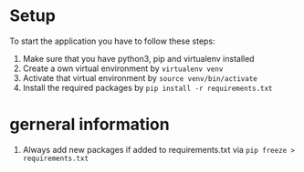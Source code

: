 # Setup
To start the application you have to follow these steps:
1. Make sure that you have python3, pip and virtualenv installed
2. Create a own virtual environment by `virtualenv venv`
3. Activate that virtual environment by `source venv/bin/activate`
4. Install the required packages by `pip install -r requirements.txt`

#  gerneral information
1. Always add new packages if added to requirements.txt via `pip freeze > requirements.txt`